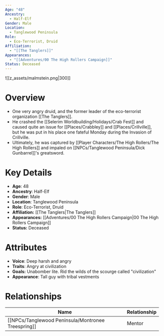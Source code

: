 ```yaml
---
Age: "48"
Ancestry:
  - Half-Elf
Gender: Male
Location:
  - Tanglewood Peninsula
Role:
  - Eco-Terrorist, Druid
Affiliation:
  - "[[The Tanglers]]"
Appearances:
  - "[[Adventures/00 The High Rollers Campaign]]"
Status: Deceased
---
```

![[z_assets/malmstein.png|300]]

# Overview
- One very angry druid, and the former leader of the eco-terrorist organization [[The Tanglers]]. 
- He crashed the [[Selerim Worldbuilding/Holidays/Crab Fest]] and caused quite an issue for [[Places/Crabbley]] and [[Places/Crillville]], but he was put in his place one fateful Monday during the Invasion of Crillville.
- Ultimately, he was captured by [[Player Characters/The High Rollers/The High Rollers]] and impaled on [[NPCs/Tanglewood Peninsula/Dick Gunbarrel]]'s greatsword.

# Key Details
- **Age**: 48
- **Ancestry**: Half-Elf
- **Gender**: Male
- **Location**: Tanglewood Peninsula
- **Role**: Eco-Terrorist, Druid
- **Affiliation:** [[The Tanglers\|The Tanglers]]
- **Appearances:** [[Adventures/00 The High Rollers Campaign\|00 The High Rollers Campaign]]
- **Status:** Deceased

# Attributes
- **Voice**: Deep harsh and angry
- **Traits**: Angry at civilization
- **Goals:** Unabomber lite. Rid the wilds of the scourge called "civilization"
- **Appearance**: Tall guy with tribal vestments

# Relationships

| Name                     | Relationship |
| ------------------------ | ------------ |
| [[NPCs/Tanglewood Peninsula/Montronee Treespring]] | Mentor       |
